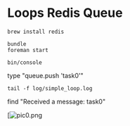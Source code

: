 # Loops Redis Queue

```
brew install redis
```

```
bundle
foreman start
```

```
bin/console
```

type "queue.push 'task0'"

```
tail -f log/simple_loop.log
```

find "Received a message: task0"

[![pic0.png](https://github.com/romanvbabenko/loops-examples/blob/master/redis-queue/pic0.png)
